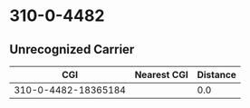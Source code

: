 # 310-0-4482
## Unrecognized Carrier


| CGI | Nearest CGI | Distance |
|-----|-------------|----------|
| 310-0-4482-18365184 |  | 0.0 |
